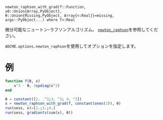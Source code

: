 ```
newton_raphson_with_grad(f::Function, 
u0::Union{Array,PyObject}, 
θ::Union{Missing,PyObject, Array{<:Real}}=missing,
args::PyObject...) where T<:Real
```

微分可能なニュートン-ラフソンアルゴリズム。 [`newton_raphson`](@ref)を参照してください。

`ADCME.options.newton_raphson`を使用してオプションを指定します。

# 例

```julia
function f(θ, x)
    x^3 - θ, 3spdiag(x^2)
end

θ = constant([2. .^3;3. ^3; 4. ^3])
x = newton_raphson_with_grad(f, constant(ones(3)), θ)
run(sess, x)≈[2.;3.;4.]
run(sess, gradients(sum(x), θ))
```
